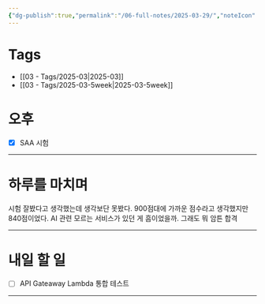 ```yaml
---
{"dg-publish":true,"permalink":"/06-full-notes/2025-03-29/","noteIcon":""}
---
```


# Tags
- [[03 - Tags/2025-03\|2025-03]]
- [[03 - Tags/2025-03-5week\|2025-03-5week]]
# 오후
- [x]  SAA 시험
---
# 하루를 마치며
시험 잘봤다고 생각했는데 생각보단 못봤다. 900점대에 가까운 점수라고 생각했지만 840점이었다. AI 관련 모르는 서비스가 있던 게 흠이었을까.
그래도 뭐 암튼 합격

---
# 내일 할 일
- [ ] API Gateaway Lambda 통합 테스트
---